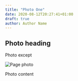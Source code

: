 ```yaml
---
title: "Photo One"
date: 2020-08-12T20:27:41+01:00
draft: true
author: Author Name
---
```


## Photo heading

Photo except

![Page photo](https://placehold.it/500/300)

Photo content

